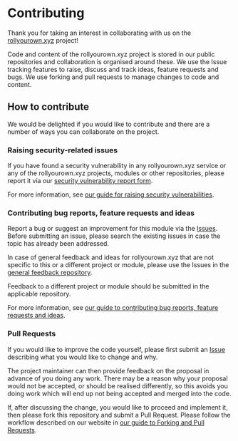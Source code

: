 # Contributing

Thank you for taking an interest in collaborating with us on the [rollyourown.xyz](https://rollyourown.xyz) project!

Code and content of the rollyourown.xyz project is stored in our public repositories and collaboration is organised around these. We use the Issue tracking features to raise, discuss and track ideas, feature requests and bugs. We use forking and pull requests to manage changes to code and content.

## How to contribute

We would be delighted if you would like to contribute and there are a number of ways you can collaborate on the project.

### Raising security-related issues

If you have found a security vulnerability in any rollyourown.xyz service or any of the rollyourown.xyz projects, modules or other repositories, please report it via our [security vulnerability report form](https://forms.rollyourown.xyz/security-vulnerability).

For more information, see [our guide for raising security vulnerabilities](https://rollyourown.xyz/collaborate/security_vulnerabilities/).

### Contributing bug reports, feature requests and ideas

Report a bug or suggest an improvement for this module via the [Issues](https://github.com/rollyourown-xyz/ryo-service-proxy/issues). Before submitting an issue, please search the existing issues in case the topic has already been addressed.

In case of general feedback and ideas for rollyourown.xyz that are not specific to this or a different project or module, please use the Issues in the [general feedback repository](https://github.com/rollyourown-xyz/general-feedback/issues).

Feedback to a different project or module should be submitted in the applicable repository.

For more information, see [our guide to contributing bug reports, feature requests and ideas](https://rollyourown.xyz/collaborate/bug_reports_feature_requests_ideas/).

### Pull Requests

If you would like to improve the code yourself, please first submit an [Issue](https://github.com/rollyourown-xyz/ryo-service-proxy/issues) describing what you would like to change and why.

The project maintainer can then provide feedback on the proposal in advance of you doing any work. There may be a reason why your proposal would not be accepted, or should be realised differently, so this avoids you doing work which will end up not being accepted and merged into the code.

If, after discussing the change, you would like to proceed and implement it, then please fork this repository and submit a Pull Request. Please follow the workflow described on our website in [our guide to Forking and Pull Requests](https://rollyourown.xyz/collaborate/working_with_git/forking_and_pull_requests/).
